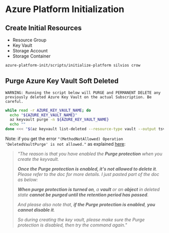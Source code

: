 # Azure Platform Initialization

## Create Initial Resources

- Resource Group
- Key Vault
- Storage Account
- Storage Container

```bash
azure-platform-init/scripts/initialize-platform silvios crow
```

## Purge Azure Key Vault Soft Deleted

```
WARNING: Running the script below will PURGE and PERMANENT DELETE any previously deleted Azure Key Vault on the actual Subscription. Be careful.
```

```bash
while read -r AZURE_KEY_VAULT_NAME; do
  echo "${AZURE_KEY_VAULT_NAME}"
  az keyvault purge -n ${AZURE_KEY_VAULT_NAME}
  echo ""
done <<< "$(az keyvault list-deleted --resource-type vault --output tsv --query '[].name')"
```

Note: if you get the error `"(MethodNotAllowed) Operation 'DeletedVaultPurge' is not allowed."` as explained [here](https://stackoverflow.com/a/64094916/6406538):

> _"The reason is that you have enabled the **Purge protection** when you create the keyvault._
> 
> _**Once the Purge protection is enabled, it's not allowed to delete it**. Please refer to the doc for more details. I just pasted part of the doc as below:_
> 
> _**When purge protection is turned on**, a **vault** or an **object** in deleted state **cannot be purged until the retention period has passed**._
> 
> _And please also note that, **if the Purge protection is enabled**, **you cannot disable it**._
> 
> _So during creating the key vault, please make sure the Purge protection is disabled, then try the command again."_
